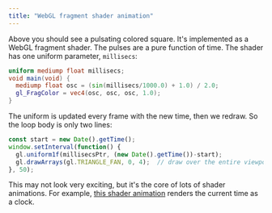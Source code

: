 ```yaml
---
title: "WebGL fragment shader animation"
---
```


<canvas id="clock" width="400" height="400" style="width: 200px; height: 200px;"></canvas>
<script id="vertex-shader" type="glsl">
  attribute vec2 coord;
  void main(void) {
    gl_Position = vec4(coord, 0.0, 1.0);
  }
</script>
<script id="fragment-shader" type="glsl">
  uniform mediump float millisecs;
  void main(void) {
    mediump float osc = (sin(millisecs/1000.0) + 1.0) / 2.0;
    gl_FragColor = vec4(osc, osc, osc, 1.0);
  }
</script>
<script>
  const clockEl = document.getElementById("clock");
  const gl = clockEl.getContext("webgl");
  gl.viewport(0,0,clockEl.width, clockEl.height);
  const vertShader = gl.createShader(gl.VERTEX_SHADER);
  gl.shaderSource(vertShader, document.getElementById('vertex-shader').innerText);
  gl.compileShader(vertShader);
  const fragShader = gl.createShader(gl.FRAGMENT_SHADER);
  gl.shaderSource(fragShader, document.getElementById('fragment-shader').innerText);
  gl.compileShader(fragShader);
  if (!gl.getShaderParameter(fragShader, gl.COMPILE_STATUS)) {
    console.error(gl.getShaderInfoLog(fragShader));
  }
  const prog = gl.createProgram();
  gl.attachShader(prog, vertShader);
  gl.attachShader(prog, fragShader);
  gl.linkProgram(prog);
  gl.useProgram(prog);
  const vertBuf = gl.createBuffer();
  gl.bindBuffer(gl.ARRAY_BUFFER, vertBuf);
  gl.bufferData(gl.ARRAY_BUFFER, new Float32Array([-1,1,  -1,-1,  1,-1, 1,1]), gl.STATIC_DRAW);
  const coordPtr = gl.getAttribLocation(prog, 'coord');
  gl.vertexAttribPointer(coordPtr, 2, gl.FLOAT, false, 0, 0);
  gl.enableVertexAttribArray(coordPtr);
  gl.clearColor(1,0,0,1);
  const millisecsPtr = gl.getUniformLocation(prog, 'millisecs');
  const start = new Date().getTime();
  window.setInterval(function() {
    gl.uniform1f(millisecsPtr, (new Date().getTime())-start);
    gl.drawArrays(gl.TRIANGLE_FAN, 0, 4);
  }, 50);
</script>

Above you should see a pulsating colored square.
It's implemented as a WebGL fragment shader.
The pulses are a pure function of time.
The shader has one uniform parameter, `millisecs`:

```glsl
uniform mediump float millisecs;
void main(void) {
  mediump float osc = (sin(millisecs/1000.0) + 1.0) / 2.0;
  gl_FragColor = vec4(osc, osc, osc, 1.0);
}
```

The uniform is updated every frame with the new time, then we redraw.
So the loop body is only two lines:

```js
const start = new Date().getTime();
window.setInterval(function() {
  gl.uniform1f(millisecsPtr, (new Date().getTime())-start);
  gl.drawArrays(gl.TRIANGLE_FAN, 0, 4);  // draw over the entire viewport
}, 50);
```

This may not look very exciting, but it's the core of lots of shader animations.
For example, [this shader animation](https://www.shadertoy.com/view/XtV3W3)
renders the current time as a clock.
